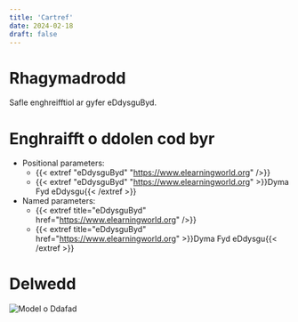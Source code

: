 ```yaml
---
title: 'Cartref'
date: 2024-02-18
draft: false
---
```


# Rhagymadrodd

Safle enghreifftiol ar gyfer eDdysguByd.

# Enghraifft o ddolen cod byr
- Positional parameters:
    - {{< extref "eDdysguByd" "https://www.elearningworld.org" />}}
    - {{< extref "eDdysguByd" "https://www.elearningworld.org" >}}Dyma Fyd eDdysgu{{< /extref >}}
- Named parameters:
    - {{< extref title="eDdysguByd" href="https://www.elearningworld.org" />}}
    - {{< extref title="eDdysguByd" href="https://www.elearningworld.org" >}}Dyma Fyd eDdysgu{{< /extref >}}

# Delwedd
![Model o Ddafad](images/sheep.jpg "Defaid")